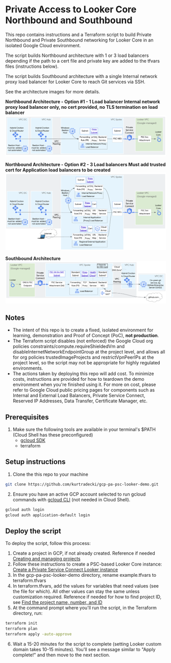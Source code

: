# Private Access to Looker Core Northbound and Southbound
This repo contains instructions and a Terraform script to build Private Northbound and Private Southbound networking for Looker Core in an isolated Google Cloud environment. 

The script builds Northbound architecture with 1 or 3 load balancers depending if the path to a cert file and private key are added to the tfvars files (instructions below).  

The script builds Southbound architecture with a single Internal network proxy load balancer for Looker Core to reach Git services via SSH.

See the architecture images for more details.

**Northbound Architecture - Option #1 - 1 Load balancer 
Internal network proxy load balancer only, no cert provided, no TLS termination on load balancer**
![Northbound architecture option 1](./images/LookerNBArchOpt1.png)

**Northbound Architecture - Option #2 - 3 Load balancers
Must add trusted cert for Application load balancers to be created**
![Northbound architecture option 2](./images/LookerNBArchOpt2.png)

**Southbound Architecture**
![Southbound architecture](./images/LookerSBArch.png)

## Notes
* The intent of this repo is to create a fixed, isolated environment for learning, demonstration and Proof of Concept (PoC), **not production**.
* The Terraform script disables (not enforced) the Google Cloud org policies constraints/compute.requireShieldedVm and disableInternetNetworkEndpointGroup at the project level, and allows all for org policies trustedImageProjects and restrictVpnPeerIPs at the project level, so the script may not be appropriate for highly regulated environments.
* The actions taken by deploying this repo will add cost. To minimize costs, instructions are provided for how to teardown the demo environment when you're finished using it. For more on cost, please refer to Google Cloud public pricing pages for components such as Internal and External Load Balancers, Private Service Connect, Reserved IP Addresses, Data Transfer, Certificate Manager, etc.


## Prerequisites
1. Make sure the following tools are available in your terminal's $PATH (Cloud Shell has these preconfigured)
    * [gcloud SDK](https://cloud.google.com/sdk/docs/install)
    * terraform

## Setup instructions

1. Clone the this repo to your machine

```sh
git clone https://github.com/kurtradecki/gcp-pa-psc-looker-demo.git
```

2. Ensure you have an active GCP account selected to run gcloud commands with [gcloud CLI](https://cloud.google.com/sdk/docs/install) (not needed in Cloud Shell).

```sh
gcloud auth login
gcloud auth application-default login
```

## Deploy the script

To deploy the script, follow this process:
1. Create a project in GCP, if not already created. Reference if needed [Creating and managing projects](https://cloud.google.com/resource-manager/docs/creating-managing-projects)
2. Follow these instructions to create a PSC-based Looker Core instance: [Create a Private Service Connect Looker instance](https://cloud.google.com/looker/docs/looker-core-create-psc#create_instance)
3. In the gcp-pa-psc-looker-demo directory, rename example.tfvars to terraform.tfvars
4. In terraform.tfvars, add the values for variables that need values (see the file for which). All other values can stay the same unless customization required. Reference if needed for how to find project ID, see [Find the project name, number, and ID](https://cloud.google.com/resource-manager/docs/creating-managing-projects#identifying_projects)
5. At the command prompt where you'll run the script, in the Terraform directory, run:

```sh 
terraform init
terraform plan
terraform apply -auto-approve
```

6. Wait a 15-20 minutes for the script to complete (setting Looker custom domain takes 10-15 minutes). You'll see a message similar to "Apply complete!" and then move to the next section.
